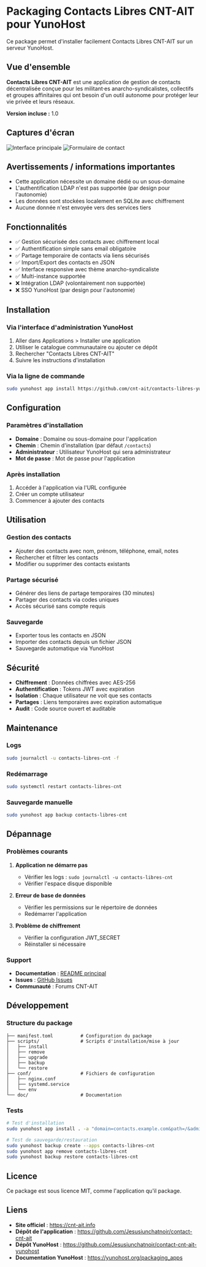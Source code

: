 # Packaging Contacts Libres CNT-AIT pour YunoHost

Ce package permet d'installer facilement Contacts Libres CNT-AIT sur un serveur YunoHost.

## Vue d'ensemble

**Contacts Libres CNT-AIT** est une application de gestion de contacts décentralisée conçue pour les militant·es anarcho-syndicalistes, collectifs et groupes affinitaires qui ont besoin d'un outil autonome pour protéger leur vie privée et leurs réseaux.

**Version incluse :** 1.0

## Captures d'écran

![Interface principale](./doc/screenshots/main-interface.png)
![Formulaire de contact](./doc/screenshots/contact-form.png)

## Avertissements / informations importantes

- Cette application nécessite un domaine dédié ou un sous-domaine
- L'authentification LDAP n'est pas supportée (par design pour l'autonomie)
- Les données sont stockées localement en SQLite avec chiffrement
- Aucune donnée n'est envoyée vers des services tiers

## Fonctionnalités

- ✅ Gestion sécurisée des contacts avec chiffrement local
- ✅ Authentification simple sans email obligatoire  
- ✅ Partage temporaire de contacts via liens sécurisés
- ✅ Import/Export des contacts en JSON
- ✅ Interface responsive avec thème anarcho-syndicaliste
- ✅ Multi-instance supportée
- ❌ Intégration LDAP (volontairement non supportée)
- ❌ SSO YunoHost (par design pour l'autonomie)

## Installation

### Via l'interface d'administration YunoHost

1. Aller dans Applications > Installer une application
2. Utiliser le catalogue communautaire ou ajouter ce dépôt
3. Rechercher "Contacts Libres CNT-AIT"
4. Suivre les instructions d'installation

### Via la ligne de commande

```bash
sudo yunohost app install https://github.com/cnt-ait/contacts-libres-yunohost
```

## Configuration

### Paramètres d'installation

- **Domaine** : Domaine ou sous-domaine pour l'application
- **Chemin** : Chemin d'installation (par défaut `/contacts`)
- **Administrateur** : Utilisateur YunoHost qui sera administrateur
- **Mot de passe** : Mot de passe pour l'application

### Après installation

1. Accéder à l'application via l'URL configurée
2. Créer un compte utilisateur
3. Commencer à ajouter des contacts

## Utilisation

### Gestion des contacts
- Ajouter des contacts avec nom, prénom, téléphone, email, notes
- Rechercher et filtrer les contacts
- Modifier ou supprimer des contacts existants

### Partage sécurisé
- Générer des liens de partage temporaires (30 minutes)
- Partager des contacts via codes uniques
- Accès sécurisé sans compte requis

### Sauvegarde
- Exporter tous les contacts en JSON
- Importer des contacts depuis un fichier JSON
- Sauvegarde automatique via YunoHost

## Sécurité

- **Chiffrement** : Données chiffrées avec AES-256
- **Authentification** : Tokens JWT avec expiration
- **Isolation** : Chaque utilisateur ne voit que ses contacts
- **Partages** : Liens temporaires avec expiration automatique
- **Audit** : Code source ouvert et auditable

## Maintenance

### Logs
```bash
sudo journalctl -u contacts-libres-cnt -f
```

### Redémarrage
```bash
sudo systemctl restart contacts-libres-cnt
```

### Sauvegarde manuelle
```bash
sudo yunohost app backup contacts-libres-cnt
```

## Dépannage

### Problèmes courants

1. **Application ne démarre pas**
   - Vérifier les logs : `sudo journalctl -u contacts-libres-cnt`
   - Vérifier l'espace disque disponible

2. **Erreur de base de données**
   - Vérifier les permissions sur le répertoire de données
   - Redémarrer l'application

3. **Problème de chiffrement**
   - Vérifier la configuration JWT_SECRET
   - Réinstaller si nécessaire

### Support

- **Documentation** : [README principal](https://github.com/cnt-ait/contacts-libres)
- **Issues** : [GitHub Issues](https://github.com/cnt-ait/contacts-libres-yunohost/issues)
- **Communauté** : Forums CNT-AIT

## Développement

### Structure du package

```
├── manifest.toml          # Configuration du package
├── scripts/               # Scripts d'installation/mise à jour
│   ├── install
│   ├── remove
│   ├── upgrade
│   ├── backup
│   └── restore
├── conf/                  # Fichiers de configuration
│   ├── nginx.conf
│   ├── systemd.service
│   └── env
└── doc/                   # Documentation
```

### Tests

```bash
# Test d'installation
sudo yunohost app install . -a "domain=contacts.example.com&path=/&admin=admin&password=StrongPassword123"

# Test de sauvegarde/restauration
sudo yunohost backup create --apps contacts-libres-cnt
sudo yunohost app remove contacts-libres-cnt
sudo yunohost backup restore contacts-libres-cnt
```

## Licence

Ce package est sous licence MIT, comme l'application qu'il package.

## Liens

- **Site officiel** : https://cnt-ait.info
- **Dépôt de l'application** : https://github.com/Jesusiunchatnoir/contact-cnt-ait
- **Dépôt YunoHost** : https://github.com/Jesusiunchatnoir/contact-cnt-ait-yunohost
- **Documentation YunoHost** : https://yunohost.org/packaging_apps